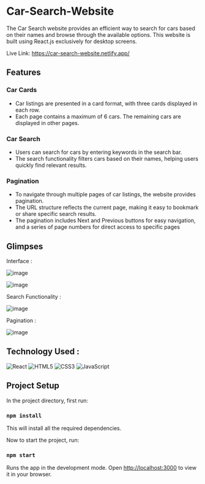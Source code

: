 # Car-Search-Website
The Car Search website provides an efficient way to search for cars based on their names and browse through the available options. This website is built using React.js exclusively for desktop screens.

Live Link: https://car-search-website.netlify.app/

## Features
### Car Cards
- Car listings are presented in a card format, with three cards displayed in each row.
- Each page contains a maximum of 6 cars. The remaining cars are displayed in other pages.
  
### Car Search
- Users can search for cars by entering keywords in the search bar.
- The search functionality filters cars based on their names, helping users quickly find relevant results.

### Pagination
- To navigate through multiple pages of car listings, the website provides pagination.
- The URL structure reflects the current page, making it easy to bookmark or share specific search results.
- The pagination includes Next and Previous buttons for easy navigation, and a series of page numbers for direct access to specific pages

## Glimpses
Interface : 

![image](https://github.com/kartikk1/Car-Search-Website/assets/79582204/191f86ef-a3ac-4dab-8652-a199fc615640)


![image](https://github.com/kartikk1/Car-Search-Website/assets/79582204/74125ae8-7eaf-4300-970b-64223b14b96f)

Search Functionality :

![image](https://github.com/kartikk1/Car-Search-Website/assets/79582204/6228f508-86f9-4aa1-a467-7a37290a74e8)

Pagination :

![image](https://github.com/kartikk1/Car-Search-Website/assets/79582204/8d8fffa2-5a96-4aa3-ad55-45a6238bb613)

## Technology Used :
![React](https://img.shields.io/badge/React-%23404d59.svg?style=for-the-badge&logo=react&logoColor=%2361DAFB) ![HTML5](https://img.shields.io/badge/html5-%23E34F26.svg?style=for-the-badge&logo=html5&logoColor=white) ![CSS3](https://img.shields.io/badge/css3-%231572B6.svg?style=for-the-badge&logo=css3&logoColor=white) ![JavaScript](https://img.shields.io/badge/javascript-%23323330.svg?style=for-the-badge&logo=javascript&logoColor=%23F7DF1E)

## Project Setup

In the project directory, first run:

### `npm install`

This will install all the required dependencies. 

Now to start the project, run:
### `npm start`
Runs the app in the development mode.
Open [http://localhost:3000](http://localhost:3000) to view it in your browser.
